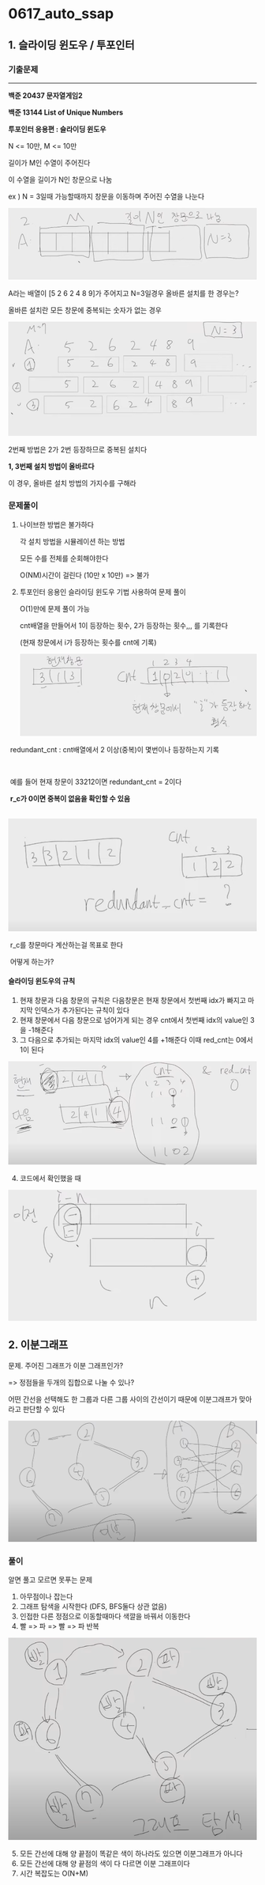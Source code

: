 # 0617_auto_ssap

## 1. 슬라이딩 윈도우 / 투포인터

### 기출문제

---

**백준 20437 문자열게임2**

**백준 13144 List of Unique Numbers**

**투포인터 응용편 : 슬라이딩 윈도우** 



N <= 10만, M <= 10만

길이가 M인 수열이 주어진다

이 수열을 길이가 N인 창문으로 나눔

ex ) N = 3일때 가능할때까지 창문을 이동하며 주어진 수열을 나눈다

![image-20230619154503088](.\images\image-20230619154503088.png)

A라는 배열이 [5 2 6 2 4 8 9]가 주어지고 N=3일경우 올바른 설치를 한 경우는?

올바른 설치란 모든 창문에 중복되는 숫자가 없는 경우

![image-20230619154930986](.\images\image-20230619154930986.png)

2번째 방법은 2가 2번 등장하므로 중복된 설치다

**1, 3번째 설치 방법이 올바르다**

이 경우, 올바른 설치 방법의 가지수를 구해라



### 문제풀이

1. 나이브한 방법은 불가하다

   각 설치 방법을 시뮬레이션 하는 방법

   모든 수를 전체를 순회해야한다

   O(NM)시간이 걸린다 (10만 x 10만) => 불가

   

2. 투포인터 응용인 슬라이딩 윈도우 기법 사용하여 문제 풀이

   O(1)만에 문제 풀이 가능

   cnt배열을 만들어서 1이 등장하는 횟수, 2가 등장하는 횟수,,, 를 기록한다

   (현재 창문에서 i가 등장하는 횟수를 cnt에 기록)

   ![image-20230619160155668](.\images\image-20230619160155668.png)

​	redundant_cnt : cnt배열에서 2 이상(중복)이 몇번이나 등장하는지 기록

​	

​	예를 들어 현재 창문이 33212이면 redundant_cnt = 2이다

​	**r_c가 0이면 중복이 없음을 확인할 수 있음**

​	![image-20230619160442147](.\images\image-20230619160442147.png)

​	r_c를 창문마다 계산하는걸 목표로 한다

​	어떻게 하는가?



#### 슬라이딩 윈도우의 규칙

1. 현재 창문과 다음 창문의 규칙은 다음창문은 현재 창문에서 첫번째 idx가 빠지고 마지막 인덱스가 추가된다는 규칙이 있다
2. 현재 창문에서 다음 창문으로 넘어가게 되는 경우 cnt에서 첫번째 idx의 value인 3을 -1해준다
3. 그 다음으로 추가되는 마지막 idx의 value인 4를 +1해준다 이때 red_cnt는 0에서 1이 된다

![image-20230619161236253](.\images\image-20230619161236253.png)

4. 코드에서 확인했을 때

![image-20230619162740791](.\images\image-20230619162740791.png)





## 2. 이분그래프

문제. 주어진 그래프가 이분 그래프인가?

=> 정점들을 두개의 집합으로 나눌 수 있나?

어떤 간선을 선택해도 한 그룹과 다른 그룹 사이의 간선이기 때문에 이분그래프가 맞아라고 판단할 수 있다

![image-20230619173501540](.\images\image-20230619173501540.png)



### 풀이

알면 풀고 모르면 못푸는 문제 

1. 아무점이나 잡는다 
2. 그래프 탐색을 시작한다 (DFS, BFS둘다 상관 없음)
3. 인접한 다른 정점으로 이동할때마다 색깔을 바꿔서 이동한다
4. 빨 => 파 => 빨 => 파 반복

![image-20230619173720152](.\images\image-20230619173720152.png)

5. 모든 간선에 대해 양 끝점이 똑같은 색이 하나라도 있으면 이분그래프가 아니다
6. 모든 간선에 대해 양 끝점의 색이 다 다르면 이분 그래프이다
7. 시간 복잡도는 O(N+M)